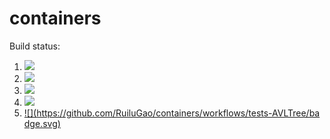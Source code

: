 # containers

Build status:

1. [![](https://github.com/RuiluGao/containers/workflows/tests-fibonacci/badge.svg)](https://github.com/mikeizbicki/containers/actions?query=workflow%3Atests-fibonacci)
1. [![](https://github.com/RuiluGao/containers/workflows/tests-range/badge.svg)](https://github.com/mikeizbicki/containers/actions?query=workflow%3Atests-range)
1. [![](https://github.com/RuiluGao/containers/workflows/tests-BST/badge.svg)](https://github.com/RuiluGao/containers/actions?query=workflow%3Atests-BST)
1. [![](https://github.com/RuiluGao/containers/workflows/tests-BinaryTree/badge.svg)](https://github.com/RuiluGao/containers/actions?query=workflow%3Atests-BinaryTree)
1. [![](https://github.com/RuiluGao/containers/workflows/tests-AVLTree/ba    dge.svg)](https://github.com/RuiluGao/containers/actions?query=workflow%3Atests-AVLTree)
